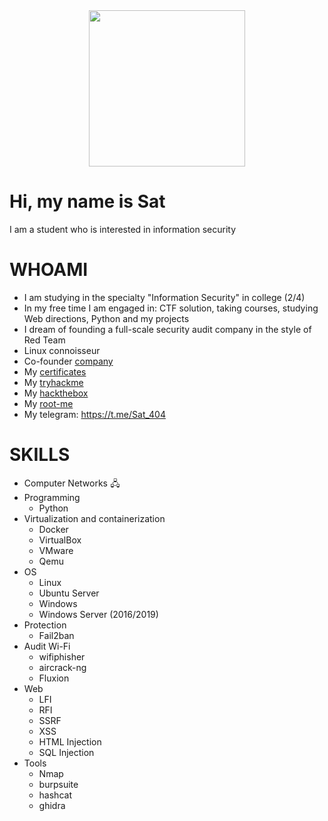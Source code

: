 <div id="header" align="center">
  <img src="https://media.giphy.com/media/v1.Y2lkPTc5MGI3NjExYjc2NmQ4YzZjZTg5NDQ4YTQ5YTMwMzAxM2RhZWNiM2JkZjYzMGIxNSZlcD12MV9pbnRlcm5hbF9naWZzX2dpZklkJmN0PWc/UFGj6EYw5JhMQ/giphy.gif" width="250"/>
</div>

# Hi, my name is Sat
  I am a student who is interested in information security
# WHOAMI
- I am studying in the specialty "Information Security" in college (2/4)
- In my free time I am engaged in: CTF solution, taking courses, studying Web directions, Python and my projects
- I dream of founding a full-scale security audit company in the style of Red Team
- Linux connoisseur
- Co-founder [company](https://github.com/Vespe-Killers)
- My [certificates](https://github.com/Sat-0x/Portfolio)
- My [tryhackme](https://tryhackme.com/profile)
- My [hackthebox](https://app.hackthebox.com/profile/1438096)
- My [root-me](https://www.root-me.org/Sat)
- My telegram: https://t.me/Sat_404


# SKILLS
- Computer Networks 🖧
- Programming 
   - Python
- Virtualization and containerization
   - Docker
   - VirtualBox
   - VMware
   - Qemu
 - OS
    - Linux
    - Ubuntu Server
    - Windows
    - Windows Server (2016/2019)
- Protection
    - Fail2ban
- Audit Wi-Fi
  - wifiphisher
  - aircrack-ng
  - Fluxion
- Web
  - LFI
  - RFI
  - SSRF
  - XSS
  - HTML Injection
  - SQL Injection
- Tools
  - Nmap
  - burpsuite
  - hashcat
  - ghidra



<!---
Sat-0x/Sat-0x is a ✨ special ✨ repository because its `README.md` (this file) appears on your GitHub profile.
You can click the Preview link to take a look at your changes.
--->
